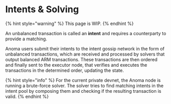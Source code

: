 # Intents & Solving

{% hint style="warning" %}
This page is WIP.
{% endhint %}

An unbalanced transaction is called an **intent** and requires a counterparty to provide a matching.

Anoma users submit their intents to the intent gossip network in the form of unbalanced transactions, which are received and processed by solvers that output balanced ARM transactions. These transactions are then ordered and finally sent to the executor node, that verifies and executes the transactions in the determined order, updating the state.

{% hint style="info" %}
For the current private devnet, the Anoma node is running a brute-force solver. The solver tries to find matching intents in the intent pool by composing them and checking if the resulting transaction is valid.
{% endhint %}

